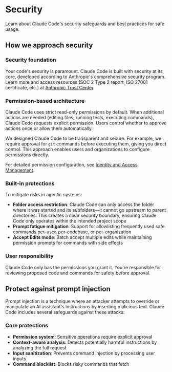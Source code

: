 # Security

Learn about Claude Code's security safeguards and best practices for safe usage.

## How we approach security

### Security foundation

Your code's security is paramount. Claude Code is built with security at its core, developed according to Anthropic's comprehensive security program. Learn more and access resources (SOC 2 Type 2 report, ISO 27001 certificate, etc.) at [Anthropic Trust Center](https://trust.anthropic.com).

### Permission-based architecture

Claude Code uses strict read-only permissions by default. When additional actions are needed (editing files, running tests, executing commands), Claude Code requests explicit permission. Users control whether to approve actions once or allow them automatically.

We designed Claude Code to be transparent and secure. For example, we require approval for `git` commands before executing them, giving you direct control. This approach enables users and organizations to configure permissions directly.

For detailed permission configuration, see [Identity and Access Management](/en/docs/claude-code/iam).

### Built-in protections

To mitigate risks in agentic systems:

- **Folder access restriction**: Claude Code can only access the folder where it was started and its subfolders—it cannot go upstream to parent directories. This creates a clear security boundary, ensuring Claude Code only operates within the intended project scope
- **Prompt fatigue mitigation**: Support for allowlisting frequently used safe commands per-user, per-codebase, or per-organization
- **Accept Edits mode**: Batch accept multiple edits while maintaining permission prompts for commands with side effects

### User responsibility

Claude Code only has the permissions you grant it. You're responsible for reviewing proposed code and commands for safety before approval.

## Protect against prompt injection

Prompt injection is a technique where an attacker attempts to override or manipulate an AI assistant's instructions by inserting malicious text. Claude Code includes several safeguards against these attacks:

### Core protections

- **Permission system**: Sensitive operations require explicit approval
- **Context-aware analysis**: Detects potentially harmful instructions by analyzing the full request
- **Input sanitization**: Prevents command injection by processing user inputs
- **Command blocklist**: Blocks risky commands that fetch